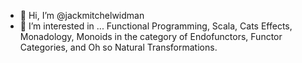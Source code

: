 - 👋 Hi, I’m @jackmitchelwidman
- 👀 I’m interested in ...  Functional Programming, Scala, Cats Effects, Monadology, Monoids in the category of Endofunctors, Functor Categories, and Oh so Natural Transformations.

<!---
jackmitchelwidman/jackmitchelwidman is a ✨ special ✨ repository because its `README.md` (this file) appears on your GitHub profile.
You can click the Preview link to take a look at your changes.
--->
